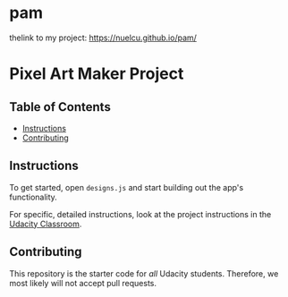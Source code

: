# pam
thelink to my project: https://nuelcu.github.io/pam/

# Pixel Art Maker Project

## Table of Contents

* [Instructions](#instructions)
* [Contributing](#contributing)

## Instructions


To get started, open `designs.js` and start building out the app's functionality.

For specific, detailed instructions, look at the project instructions in the [Udacity Classroom](https://classroom.udacity.com/me).

## Contributing

This repository is the starter code for _all_ Udacity students. Therefore, we most likely will not accept pull requests.
